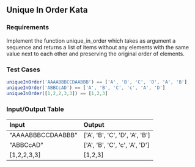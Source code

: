 ## Unique In Order Kata

### Requirements 

Implement the function unique_in_order which takes as argument a sequence and returns a list of items without any elements with the same value next to each other and preserving the original order of elements.

### Test Cases

```JavaScript
uniqueInOrder('AAAABBBCCDAABBB') == ['A', 'B', 'C', 'D', 'A', 'B']
uniqueInOrder('ABBCcAD') == ['A', 'B', 'C', 'c', 'A', 'D']
uniqueInOrder([1,2,2,3,3]) == [1,2,3]
```

### Input/Output Table

| Input                 | Output    |
| :--------             | :-------- |
| "AAAABBBCCDAABBB"     |  ['A', 'B', 'C', 'D', 'A', 'B'] |
| "ABBCcAD"             |   ['A', 'B', 'C', 'c', 'A', 'D'] |
| [1,2,2,3,3]           |   [1,2,3]                         |



